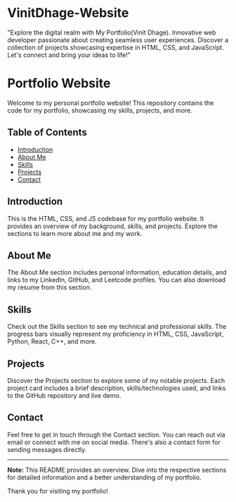 # VinitDhage-Website
"Explore the digital realm with My Portfolio(Vinit Dhage). Innovative web developer passionate about creating seamless user experiences. Discover a collection of projects showcasing expertise in HTML, CSS, and JavaScript. Let's connect and bring your ideas to life!"

# Portfolio Website

Welcome to my personal portfolio website! This repository contains the code for my portfolio, showcasing my skills, projects, and more.

## Table of Contents
- [Introduction](#introduction)
- [About Me](#about-me)
- [Skills](#skills)
- [Projects](#projects)
- [Contact](#contact)

## Introduction
This is the HTML, CSS, and JS codebase for my portfolio website. It provides an overview of my background, skills, and projects. Explore the sections to learn more about me and my work.

## About Me
The About Me section includes personal information, education details, and links to my LinkedIn, GitHub, and Leetcode profiles. You can also download my resume from this section.

## Skills
Check out the Skills section to see my technical and professional skills. The progress bars visually represent my proficiency in HTML, CSS, JavaScript, Python, React, C++, and more.

## Projects
Discover the Projects section to explore some of my notable projects. Each project card includes a brief description, skills/technologies used, and links to the GitHub repository and live demo.

## Contact
Feel free to get in touch through the Contact section. You can reach out via email or connect with me on social media. There's also a contact form for sending messages directly.

---

**Note:** This README provides an overview. Dive into the respective sections for detailed information and a better understanding of my portfolio.

Thank you for visiting my portfolio!
